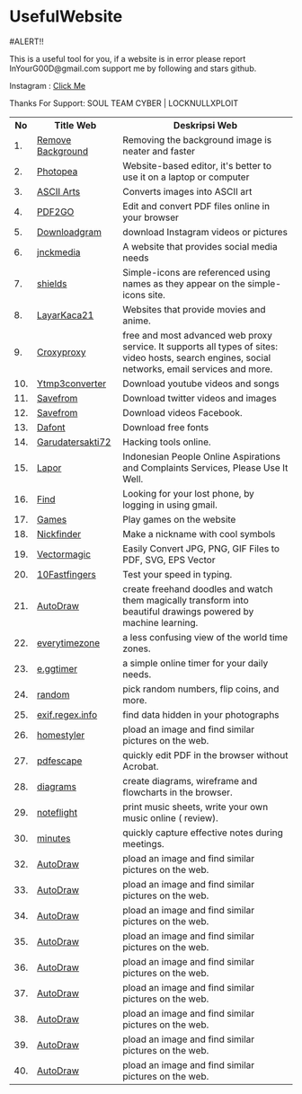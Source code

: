 # UsefulWebsite

#ALERT!!
<p>This is a useful tool for you, if a website is in error please report InYourG00D@gmail.com
support me by following and stars github.
</p><p>Instagram : <td><a target="_blank" href="https://www.instagram.com/ragil_iygd77">Click Me</a></td></p>
Thanks For Support: SOUL TEAM CYBER | LOCKNULLXPLOIT

<table width="100%" class="table">
<tr>
<th>No</th>
<th>Title Web </th>
<th>Deskripsi Web</td>
</tr>

<tr>
	<td>1.</td><td><a target="_blank" href="https://www.remove.bg">Remove Background</a></td><td>Removing the background image is neater and faster</td>
	</tr>
	<tr>
		<td>2.</td><td><a target="_blank" href="https://www.photopea.com">Photopea</a></td><td>Website-based editor, it's better to use it on a laptop or computer</td>
		</tr>
		<td>3.</td><td><a target="_blank" href="asciiart.club">ASCII Arts</a></td><td>Converts images into ASCII art</td>
		</tr>
		<tr>
			<td>4.</td><td><a target="_blank" href="https://www.pdf2go.com">PDF2GO</a></td><td>Edit and convert PDF files online in your browser</td>
			</tr>
			<tr>
				<td>5.</td><td><a target="_blank" href="https://downloadgram.com">Downloadgram</a></td><td>download Instagram videos or pictures</td>
				</tr>
				<td>6.</td><td><a target="_blank" href="https://jnckmedia.com">jnckmedia</a></td><td>A website that provides social media needs</td>
				</tr>
				<tr>
					<td>7.</td><td><a target="_blank" href="https://shields.io">shields</a></td><td>Simple-icons are referenced using names as they appear on the simple-icons site.</td>
					</tr>
					<tr>
						<td>8.</td><td><a target="_blank" href="http://149.56.24.226">LayarKaca21</a></td><td>Websites that provide movies and anime.</td>
						</tr>
						<tr>
							<td>9.</td><td><a target="_blank" href="https://www.croxyproxy.com/_id">Croxyproxy</a></td><td>free and most advanced web proxy service. It supports all types of sites: video hosts, search engines, social networks, email services and more.</td>
							</tr>
							<tr>
								<td>10.</td><td><a target="_blank" href="https://ytmp3converter.cc">Ytmp3converter</a></td><td>Download youtube videos and songs</td>
								</tr>
								<tr>
									<td>11.</td><td><a target="_blank" href="https://id.savefrom.net/download-from-twitter">Savefrom</a></td><td>Download twitter videos and images</td>
									</tr>
									<tr>
										<td>12.</td><td><a target="_blank" href="https://id.savefrom.net/9-how-to-download-facebook-video.html">Savefrom</a></td><td>Download videos Facebook.</td>
										</tr>
										<tr>
											<td>13.</td><td><a target="_blank" href="https://www.dafont.com">Dafont</a></td><td>Download free fonts</td>
											</tr>
											<tr>
												<td>14.</td><td><a target="_blank" href="https://tools.garudatersakti72.id/tools">Garudatersakti72</a></td><td>Hacking tools online.</td>
												</tr>
												<tr>
													<td>15.</td><td><a target="_blank" href="https://www.lapor.go.id">Lapor</a></td><td>Indonesian People Online Aspirations and Complaints Services, Please Use It Well.</td>
													</tr>
													<tr>
														<td>16.</td><td><a target="_blank" href="https://www.google.com/android/find">Find</a></td><td>Looking for your lost phone, by logging in using gmail.</td>
														</tr>
														<tr>
															<td>17.</td><td><a target="_blank" href="https://www.games.co.id/permainan/browser">Games</a></td><td>Play games on the website</td>
															</tr>
															<tr>
																<td>18.</td><td><a target="_blank" href="https://nickfinder.com/fancy-text">Nickfinder</a></td><td>Make a nickname with cool symbols</td>
																</tr>
																<tr>
																	<td>19.</td><td><a target="_blank" href="https://id.vectormagic.com">Vectormagic</a></td><td>Easily Convert JPG, PNG, GIF Files to PDF, SVG, EPS Vector</td>
																	</tr>
																	<tr>
																		<td>20.</td><td><a target="_blank" href="https://10fastfingers.com/typing-test">10Fastfingers</a></td><td>Test your speed in typing.</td>
																		</tr>
<tr>
	<td>21.</td><td><a target="_blank" href="https://www.autodraw.com/">AutoDraw</a></td><td>create freehand doodles and watch them magically transform into beautiful drawings powered by machine learning.</td>
																</tr><tr>
	<td>22.</td><td><a target="_blank" href="https://everytimezone.com/">everytimezone</a></td><td>a less confusing view of the world time zones.</td>
																</tr>
</tr><tr>
	<td>23.</td><td><a target="_blank" href="https://e.ggtimer.com/">e.ggtimer</a></td><td>a simple online timer for your daily needs.</td>
																</tr>
</tr><tr>
	<td>24.</td><td><a target="_blank" href="http://www.random.org/">random</a></td><td>pick random numbers, flip coins, and more.</td>
																</tr>
</tr><tr>
	<td>25.</td><td><a target="_blank" href="http://exif.regex.info/exif.cgi">exif.regex.info</a></td><td>find data hidden in your photographs</td>
																</tr>
</tr><tr>
	<td>26.</td><td><a target="_blank" href="homestyler.com">homestyler</a></td><td>pload an image and find similar pictures on the web.</td>
																</tr>
</tr><tr>
	<td>27.</td><td><a target="_blank" href="http://www.pdfescape.com/">pdfescape</a></td><td>quickly edit PDF in the browser without Acrobat.</td>
																</tr>
																</tr><tr>
	<td>28.</td><td><a target="_blank" href="https://app.diagrams.net/">diagrams</a></td><td>create diagrams, wireframe and flowcharts in the browser.</td>
																</tr>
																</tr><tr>
	<td>29.</td><td><a target="_blank" href="http://www.noteflight.com">noteflight</a></td><td>print music sheets, write your own music online ( review).</td>
																</tr>
																</tr><tr>
	<td>30.</td><td><a target="_blank" href="https://www.minutes.io/">minutes</a></td><td>quickly capture effective notes during meetings.</td>
																</tr>

																     											
</tr><tr>
	<td>32.</td><td><a target="_blank" href="https://www.labnol.org/reverse/">AutoDraw</a></td><td>pload an image and find similar pictures on the web.</td>
																</tr>
																</tr><tr>
	<td>33.</td><td><a target="_blank" href="https://www.labnol.org/reverse/">AutoDraw</a></td><td>pload an image and find similar pictures on the web.</td>
																</tr>
																</tr><tr>
	<td>34.</td><td><a target="_blank" href="https://www.labnol.org/reverse/">AutoDraw</a></td><td>pload an image and find similar pictures on the web.</td>
																</tr>
																</tr><tr>
	<td>35.</td><td><a target="_blank" href="https://www.labnol.org/reverse/">AutoDraw</a></td><td>pload an image and find similar pictures on the web.</td>
																</tr>
																</tr><tr>
	<td>36.</td><td><a target="_blank" href="https://www.labnol.org/reverse/">AutoDraw</a></td><td>pload an image and find similar pictures on the web.</td>
																</tr>
</tr><tr>
	<td>37.</td><td><a target="_blank" href="https://www.labnol.org/reverse/">AutoDraw</a></td><td>pload an image and find similar pictures on the web.</td>
																</tr>
</tr><tr>
	<td>38.</td><td><a target="_blank" href="https://www.labnol.org/reverse/">AutoDraw</a></td><td>pload an image and find similar pictures on the web.</td>
																</tr>
																</tr><tr>
	<td>39.</td><td><a target="_blank" href="https://www.labnol.org/reverse/">AutoDraw</a></td><td>pload an image and find similar pictures on the web.</td>
																</tr>
																</tr><tr>
	<td>40.</td><td><a target="_blank" href="https://www.labnol.org/reverse/">AutoDraw</a></td><td>pload an image and find similar pictures on the web.</td>
																</tr>
</table>
